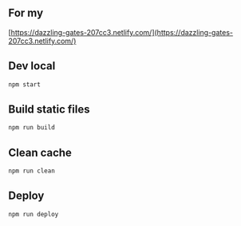 ## For my 
[https://dazzling-gates-207cc3.netlify.com/](https://dazzling-gates-207cc3.netlify.com/) 

## Dev local
```sh
npm start
```

## Build static files
```sh
npm run build
```

## Clean cache
```sh
npm run clean
```

## Deploy
```sh
npm run deploy
```


